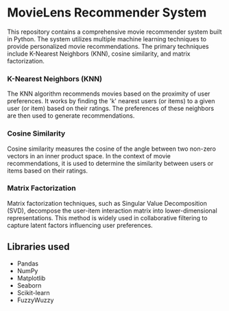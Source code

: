 # MovieLens Recommender System
This repository contains a comprehensive movie recommender system built in Python. 
The system utilizes multiple machine learning techniques to provide personalized movie recommendations. 
The primary techniques include K-Nearest Neighbors (KNN), cosine similarity, and matrix factorization. 
### K-Nearest Neighbors (KNN)
The KNN algorithm recommends movies based on the proximity of user preferences. 
It works by finding the 'k' nearest users (or items) to a given user (or item) based on their ratings.
The preferences of these neighbors are then used to generate recommendations.
### Cosine Similarity
Cosine similarity measures the cosine of the angle between two non-zero vectors in an inner product space. 
In the context of movie recommendations, it is used to determine the similarity between users or items based on their ratings.
### Matrix Factorization
Matrix factorization techniques, such as Singular Value Decomposition (SVD), decompose the user-item interaction matrix into lower-dimensional representations. 
This method is widely used in collaborative filtering to capture latent factors influencing user preferences.

## Libraries used
 - Pandas
 - NumPy
 - Matplotlib
 - Seaborn
 - Scikit-learn
 - FuzzyWuzzy
